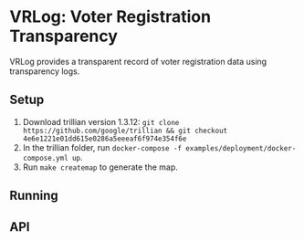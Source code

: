 # VRLog: Voter Registration Transparency

VRLog provides a transparent record of voter registration data using transparency logs.

## Setup

1. Download trillian version 1.3.12: `git clone https://github.com/google/trillian && git checkout 4e6e1221e01dd615e0286a5eeeaf6f974e354f6e`
2. In the trillian folder, run `docker-compose -f examples/deployment/docker-compose.yml up`.
3. Run `make createmap` to generate the map.

## Running

## API
